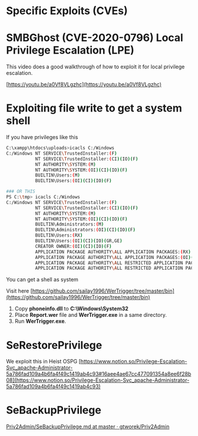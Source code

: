 # Specific Exploits (CVEs)

# SMBGhost (CVE-2020-0796) Local Privilege Escalation  (LPE)

This video does a good walkthrough of how to exploit it for local privilege escalation.

[https://youtu.be/a0Vf8VLgzhc](https://youtu.be/a0Vf8VLgzhc)

# Exploiting file write to get a system shell

If you have privileges like this

```bash
C:\xampp\htdocs\uploads>icacls C:/Windows
C:/Windows NT SERVICE\TrustedInstaller:(F)
           NT SERVICE\TrustedInstaller:(CI)(IO)(F)
           NT AUTHORITY\SYSTEM:(M)
           NT AUTHORITY\SYSTEM:(OI)(CI)(IO)(F)
           BUILTIN\Users:(M)
           BUILTIN\Users:(OI)(CI)(IO)(F)

### OR THIS
PS C:\tmp> icacls C:/Windows
C:/Windows NT SERVICE\TrustedInstaller:(F)
           NT SERVICE\TrustedInstaller:(CI)(IO)(F)
           NT AUTHORITY\SYSTEM:(M)
           NT AUTHORITY\SYSTEM:(OI)(CI)(IO)(F)
           BUILTIN\Administrators:(M)
           BUILTIN\Administrators:(OI)(CI)(IO)(F)
           BUILTIN\Users:(RX)
           BUILTIN\Users:(OI)(CI)(IO)(GR,GE)
           CREATOR OWNER:(OI)(CI)(IO)(F)
           APPLICATION PACKAGE AUTHORITY\ALL APPLICATION PACKAGES:(RX)
           APPLICATION PACKAGE AUTHORITY\ALL APPLICATION PACKAGES:(OI)(CI)(IO)(GR,GE)
           APPLICATION PACKAGE AUTHORITY\ALL RESTRICTED APPLICATION PACKAGES:(RX)
           APPLICATION PACKAGE AUTHORITY\ALL RESTRICTED APPLICATION PACKAGES:(OI)(CI)(IO)(GR,GE)
```

You can get a shell as system

Visit here [https://github.com/sailay1996/WerTrigger/tree/master/bin](https://github.com/sailay1996/WerTrigger/tree/master/bin) 

1. Copy **phoneinfo.dll** to **C:\Windows\System32**
2. Place **Report.wer** file and **WerTrigger.exe** in a same directory.
3. Run **WerTrigger.exe**.

# SeRestorePrivilege

We exploit this in Heist OSPG [https://www.notion.so/Privilege-Escalation-Svc_apache-Administrator-5a786fad109a4b6fa4f49c1419ab4c93#16aee4ae67cc477091354a8ee6f28b08](https://www.notion.so/Privilege-Escalation-Svc_apache-Administrator-5a786fad109a4b6fa4f49c1419ab4c93)

# SeBackupPrivilege

[Priv2Admin/SeBackupPrivilege.md at master · gtworek/Priv2Admin](https://github.com/gtworek/Priv2Admin/blob/master/SeBackupPrivilege.md)